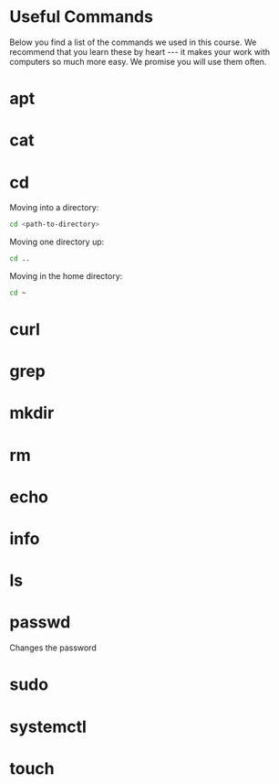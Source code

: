 # Useful Commands

Below you find a list of the commands we used in this course.
We recommend that you learn these by heart --- it makes your work with computers so much more easy.
We promise you will use them often.


# apt

# cat

# cd


Moving into a directory:

```bash 
cd <path-to-directory>
```

Moving one directory up:

```bash
cd ..
```

Moving in the home directory:

```bash
cd ~
```

# curl

# grep

# mkdir



# rm

# echo

# info

# ls

# passwd

Changes the password


# sudo

# systemctl

# touch

